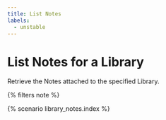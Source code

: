 ```yaml
---
title: List Notes
labels:
  - unstable
---
```


# List Notes for a Library

Retrieve the Notes attached to the specified Library.

{% filters note %}

{% scenario library_notes.index %}
